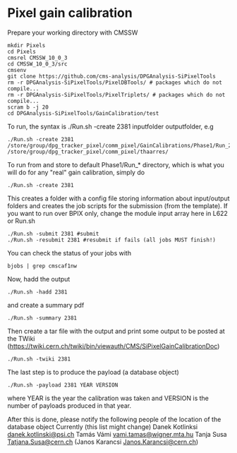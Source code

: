 # Pixel gain calibration

Prepare your working directory with CMSSW

```
mkdir Pixels
cd Pixels
cmsrel CMSSW_10_0_3
cd CMSSW_10_0_3/src
cmsenv
git clone https://github.com/cms-analysis/DPGAnalysis-SiPixelTools
rm -r DPGAnalysis-SiPixelTools/PixelDBTools/ # packages which do not compile...
rm -r DPGAnalysis-SiPixelTools/PixelTriplets/ # packages which do not compile...
scram b -j 20
cd DPGAnalysis-SiPixelTools/GainCalibration/test
```

To run, the syntax is ./Run.sh -create 2381 inputfolder outputfolder, e.g

```
./Run.sh -create 2381 /store/group/dpg_tracker_pixel/comm_pixel/GainCalibrations/Phase1/Run_2381  /store/group/dpg_tracker_pixel/comm_pixel/thaarres/
```
To run from and store to default Phase1/Run_* directory, which is what you will do for any "real" gain calibration, simply do
```
./Run.sh -create 2381
```

This creates a folder with a config file storing information about input/output folders and creates the job scripts for the submission (from the template).
If you want to run over BPIX only, change the module input array here in L622 or Run.sh

```
./Run.sh -submit 2381 #submit
./Run.sh -resubmit 2381 #resubmit if fails (all jobs MUST finish!)
```

You can check the status of your jobs with
```
bjobs | grep cmscaf1nw
```
Now, hadd the output
```
./Run.sh -hadd 2381
```
and create a summary pdf
```
./Run.sh -summary 2381
```
Then create a tar file with the output and print some output to be posted at the TWiki (https://twiki.cern.ch/twiki/bin/viewauth/CMS/SiPixelGainCalibrationDoc)
```
./Run.sh -twiki 2381
```

The last step is to produce the payload (a database object)
```
./Run.sh -payload 2381 YEAR VERSION
```

where YEAR is the year the calibration was taken and VERSION is the number of payloads produced in that year.
 
After this is done, please notify the following people of the location of the database object
Currently (this list might change)
Danek Kotlinksi <danek.kotlinski@psi.ch>
Tamás Vámi <vami.tamas@wigner.mta.hu>
Tanja Susa <Tatjana.Susa@cern.ch>
(Janos Karancsi <Janos.Karancsi@cern.ch>)

